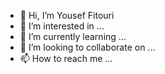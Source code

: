 - 👋 Hi, I’m Yousef Fitouri
- 👀 I’m interested in ...
- 🌱 I’m currently learning ...
- 💞️ I’m looking to collaborate on ...
- 📫 How to reach me ...

<!---
yfitouri/yfitouri is a ✨ special ✨ repository because its `README.md` (this file) appears on your GitHub profile.
You can click the Preview link to take a look at your changes.
--->
